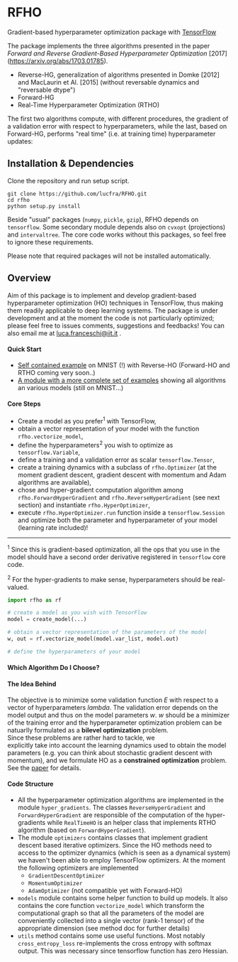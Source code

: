 # RFHO
Gradient-based hyperparameter optimization package with 
[TensorFlow](https://www.tensorflow.org/)

The package implements the three algorithms presented in the paper
 _Forward and Reverse Gradient-Based Hyperparameter Optimization_ [2017]
 (https://arxiv.org/abs/1703.01785). 
- Reverse-HG, generalization of algorithms presented in Domke [2012] and MacLaurin et Al. [2015] (without reversable dynamics and "reversable dtype")
- Forward-HG
- Real-Time Hyperparameter Optimization (RTHO)

The first two algorithms compute, with different procedures, the gradient
  of a validation error with respect to hyperparameters, while the last, based on Forward-HG, 
  performs "real time" (i.e. at training time) hyperparameter updates:

## Installation & Dependencies

Clone the repository and run setup script.

```
git clone https://github.com/lucfra/RFHO.git
cd rfho
python setup.py install
```

Beside "usual" packages (`numpy`, `pickle`, `gzip`), RFHO depends on `tensorflow`. Some secondary module depends also
on `cvxopt` (projections) and `intervaltree`. The core code works without this packages, so feel free to ignore
 these requirements.

Please note that required packages will not be installed automatically.

## Overview

Aim of this package is to implement and develop gradient-based hyperparameter optimization (HO) techniques in
TensorFlow, thus making them readily applicable to deep learning systems. The package is under
development and at the moment the code
is not particularly optimized;
please feel free to issues comments, suggestions and feedbacks! You can also email me at luca.franceschi@iit.it .


#### Quick Start 

- [Self contained example](https://github.com/lucfra/RFHO/blob/master/rfho/examples/RFHO%20starting%20example.ipynb) on MNIST (!) with Reverse-HO 
(Forward-HO and RTHO coming very soon..)
- [A module with a more complete set of examples](https://github.com/lucfra/RFHO/blob/master/rfho/examples/all_methods_on_mnist.py) 
showing all algorithms an various models (still on MNIST...)

#### Core Steps

- Create a model as you prefer<sup>1</sup> with TensorFlow,
- obtain a vector representation of your model with the function 
`rfho.vectorize_model`,
- define the hyperparameters<sup>2</sup> you wish to optimize as `tensorflow.Variable`,
- define a training and a validation error as scalar `tensorflow.Tensor`,
- create a training dynamics with a subclass of `rfho.Optimizer` (at the moment
gradient descent,
gradient descent with momentum and Adam algorithms are available),
- chose and hyper-gradient computation algorithm among
`rfho.ForwardHyperGradient` and `rfho.ReverseHyperGradient` (see next section) and 
instantiate `rfho.HyperOptimizer`,
- execute `rfho.HyperOptimizer.run` function inside a `tensorflow.Session`
and optimize both the parameter and 
hyperparameter of your model (learning rate included)!
____
<sup>1</sup> Since this is gradient-based optimization, all the ops that you use 
in the model should have a second order derivative registered in `tensorflow` core
code.

<sup>2</sup> For the hyper-gradients to make sense, hyperparameters should be 
real-valued.

```python
import rfho as rf

# create a model as you wish with TensorFlow
model = create_model(...)  

# obtain a vector representation of the parameters of the model
w, out = rf.vectorize_model(model.var_list, model.out)

# define the hyperparameters of your model 
```

#### Which Algorithm Do I Choose?




#### The Idea Behind

The objective is to minimize some validation function _E_ with respect to
 a vector of hyperparameters _lambda_. The validation error depends on the model output and thus
 on the model parameters _w_. 
  _w_ should be a minimizer of the training error and the hyperparameter optimization 
  problem can be natuarlly formulated as a __bilevel optimization__ problem.  
   Since these problems are rather hard to tackle, we  
explicitly take into account the learning dynamics used to obtain the model  
parameters (e.g. you can think about stochastic gradient descent with momentum),
and we formulate
HO as a __constrained optimization__ problem. See the [paper]((https://arxiv.org/abs/1703.01785)) for details.

#### Code Structure

- All the hyperparameter optimization algorithms are implemented in the module `hyper_gradients`.
The classes `ReverseHyperGradient` and `ForwardHyperGradient` are responsible 
of the computation of the hyper-gradients while `RealTimeHO` is an helper class
that implements RTHO algorithm (based on `ForwardHyperGradient`).
- The module `optimizers` contains classes that implement 
gradient descent based iterative optimizers. Since 
the HO methods need to access to the optimizer dynamics (which is seen as 
a dynamical system) we haven't been able to employ TensorFlow optimizers. 
At the moment the following optimizers are implemented
    - `GradientDescentOptimizer`
    - `MomentumOptimizer`
    - `AdamOptimizer` (not compatible yet with Forward-HO)
- `models` module contains some helper function to build up models. It also 
contains the core function `vectorize_model` which transform the computational
graph so that all the parameters of the model are conveniently collected into 
a single vector (rank-1 tensor) of the appropriate dimension (see method doc
for further details)
- `utils` method contains some use useful functions. Most notably `cross_entropy_loss`
 re-implements the cross entropy with softmax output. This was necessary since 
 tensorflow function has zero Hessian.
